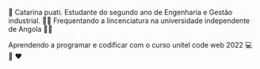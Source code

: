 :brain: Catarina puati. Estudante do segundo ano de Engenharia e Gestão industrial. :mechanic: Frequentando a lincenciatura na universidade independente de Angola :student: 

Aprendendo a programar e codificar com o curso unitel code web 2022 :computer: :book: :heart:
